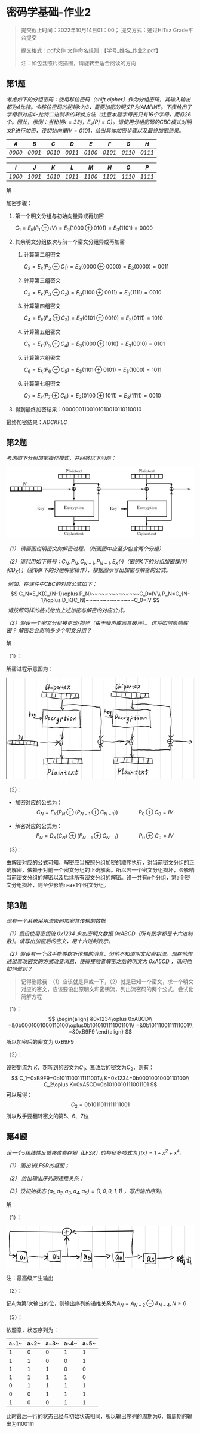 #                                                                                                                                                                                                                                                                                                                                                                                                                                                                                                                                                                                                                                                                                                                                                                                                                                                                                                                                                                                                                                                                                                                                                                                                                                                                                                                                                                                                                                                                                                                                                                                                                                                                                                                                                                                                                密码学基础-作业2

> 提交截止时间：2022年10月14日01：00；  提交方式：通过HITsz Grade平台提交
> 
> 提交格式：pdf文件              文件命名规则：【学号\_姓名\_作业2.pdf】
> 
> 注：如包含照片或插图，请旋转至适合阅读的方向

## 第1题

*考虑如下的分组密码：使用移位密码（shift cipher）作为分组密码，其输入输出都为4比特。令移位密码的秘钥$k$为3，需要加密的明文P为IAMFINE。下表给出了字母和对应4-比特二进制串的转换方法（注意本题字母表只有16个字母，而非26个。因此，示例：当秘钥$k=3$时，$E_k(P)=C$)。请使用分组密码的CBC模式对明文P进行加密，设初始向量$IV=0101$，给出具体加密步骤以及最终加密结果。*

| *A*    | *B*    | *C*    | *D*    | *E*    | *F*    | *G*    | *H*    |
| ------ | ------ | ------ | ------ | ------ | ------ | ------ | ------ |
| *0000* | *0001* | *0010* | *0011* | *0100* | *0101* | *0110* | *0111* |

| *I*    | *J*    | *K*    | *L*    | *M*    | *N*    | *O*    | *P*    |
| ------ | ------ | ------ | ------ | ------ | ------ | ------ | ------ |
| *1000* | *1001* | *1010* | *1011* | *1100* | *1101* | *1110* | *1111* |

解：

加密步骤：

1. 第一个明文分组与初始向量异或再加密

   $C_1=E_k(P_1\oplus IV)=E_3(1000\oplus0101)=E_3(1101)=0000$

2. 其余明文分组依次与前一个密文分组异或再加密

   1. 计算第二组密文

      $C_2=E_k(P_2\oplus C_1)=E_3(0000\oplus0000)=E_3(0000)=0011$

   2. 计算第三组密文

      $C_3=E_k(P_3\oplus C_2)=E_3(1100\oplus0011)=E_3(1111)=0010$

   3. 计算第四组密文

      $C_4=E_k(P_4\oplus C_3)=E_3(0101\oplus0010)=E_3(0111)=1010$

   4. 计算第五组密文

      $C_5=E_k(P_5\oplus C_4)=E_3(1000\oplus1010)=E_3(0010)=0101$

   5. 计算第六组密文

      $C_6=E_k(P_6\oplus C_5)=E_3(1101\oplus0101)=E_3(1000)=1011$

   6. 计算第七组密文

      $C_7=E_k(P_7\oplus C_6)=E_3(0100\oplus1011)=E_3(1111)=0010$

3. 得到最终加密结果：$0000001100101010010110110010$

最终加密结果：$ADCKFLC$



## 第2题

*考虑如下分组加密操作模式，并回答以下问题：*

![image-20221013102736833](homework2.assets/image-20221013102736833.png)

*（1） 请画图说明密文的解密过程。（所画图中应至少包含两个分组）*

*（2）请利用如下符号：$C_N,P_N,C_{N-1},P_{N-1},E_K(\cdot)$（密钥$K$下的分组加密操作）和$D_K(\cdot)$（密钥$K$下的分组解密操作），根据图示写出加密与解密的公式。*

​			*例如，在课件中CBC的对应公式如下：*
$$
C_N=E_K(C_{N-1}\oplus P_N)~~~~~~~~~~~~~~C_0=IV\\
P_N=C_{N-1}\oplus D_K(C_N)~~~~~~~~~~~~~~C_0=IV
$$
​			*请按照同样的格式给出上述加密与解密的对应公式。*

*（3）假设一个密文分组被更改/损坏（由于噪声或恶意破坏）。 这将如何影响解密？ 解密后会影响多少个明文分组？*

解：

（1）：

解密过程示意图为：

![image-20221013220032351](homework2.assets/image-20221013220032351.png)

（2）：

- 加密对应的公式为：
  $$
  C_N=E_K(P_N\oplus(P_{N-1}\oplus C_{N-1}))~~~~~~~~~~~~~~P_0\oplus C_0=IV
  $$

- 解密对应的公式为：
  $$
  P_N=D_K(C_N)\oplus(P_{N-1}\oplus C_{N-1})~~~~~~~~~~~~~~P_0\oplus C_0=IV
  $$

（3）：

由解密对应的公式可知，解密应当按照分组加密的顺序执行，对当前密文分组的正确解密，依赖于对前一个密文分组的正确解密。所以若一个密文分组损坏，会影响当前密文分组的解密以及后续所有密文分组的解密。设一共有n个分组，第a个密文分组损坏，则至少影响n-a+1个明文分组。



## 第3题

*现有一个系统采用流密码加密其传输的数据*

*（1）假设使用密钥流 $0x1234$ 来加密明文数据 $0xABCD$（所有数字都是十六进制数）。请写出加密后的密文，用十六进制表示。*

*（2）假设有一个敌手能够窃听传输的消息，但他不知道明文和密钥流。现在他想通过篡改密文的方式改变消息，使得接收者解密之后的明文为 $0xA5CD$ ，请问他如何做到？*

> 记得删除我：（1）应该就是异或一下，（2）就是已知一个密文，求一个明文对应的密文，应该要设出原明文和密钥流，列出流密码的两个公式，尝试化简解方程

（1）：
$$
\begin{align}
&0x1234\oplus 0xABCD\\
=&0b0001001000110100\oplus0b1010101111001101\\
=&0b1011100111111001\\
=&0xB9F9
\end{align}
$$
所以加密后的密文为 $0xB9F9$

（2）：

设密钥流为 $K$、窃听到的密文为$C_1$、篡改后的密文为$C_2$，则有：
$$
C_1=0xB9F9=0b1011100111111001\\
K=0x1234=0b0001001000110100\\
C_2\oplus K=0xA5CD=0b1010010111001101
$$
可以解得：
$$
C_2=0b1011011111111001
$$
所以敌手要翻转密文的第5、6、7位



## 第4题

*设一个5级线性反馈移位寄存器（LFSR）的特征多项式为 $f(x)=1+x^2+x^4$。*

*（1） 画出该LFSR的框图；*

*（2） 给出输出序列的递推关系；*

*（3）设初始状态 $(a_1,a_2,a_3,a_4,a_5)=(1,0,0,1,1)$ ，写出输出序列。*

解：

（1）：

![image-20221013220110284](homework2.assets/image-20221013220110284.png)

注：最高级产生输出

（2）：

记$A_i$为第$i$次输出的位，则输出序列的递推关系为$A_N=A_{N-2}\oplus A_{N-4},N\ge6$

（3）：

依题意，状态序列为：

| a~1~ | a~2~ | a~3~ | a~4~ | a~5~ |
| ---- | ---- | ---- | ---- | ---- |
| 1    | 0    | 0    | 1    | 1    |
| 1    | 1    | 0    | 0    | 1    |
| 1    | 1    | 1    | 0    | 0    |
| 1    | 1    | 1    | 1    | 0    |
| 0    | 1    | 1    | 1    | 1    |
| 0    | 0    | 1    | 1    | 1    |
| 1    | 0    | 0    | 1    | 1    |

此时最后一行的状态已经与初始状态相同，所以输出序列的周期为6，每周期的输出为$1100111$
